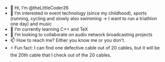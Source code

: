- 👋 Hi, I’m @theLittleCoder26
- 👀 I’m interested in event technology (since my childhood), sports (running, cycling and slowly also swimming -> I want to run a triathlon one day) and music
- 🌱 I’m currently learning C++ and TeX
- 💞️ I’m looking to collaborate on audio network broadcasting projects
- 📫 How to reach me? Either you know me or you don't.
- ⚡ Fun fact: I can find one defective cable out of 20 cables, but it will be the 20th cable that I check out of the 20 cables.

<!---
theLittleCoder26/theLittleCoder26 is a ✨ special ✨ repository because its `README.md` (this file) appears on your GitHub profile.
You can click the Preview link to take a look at your changes.
--->
